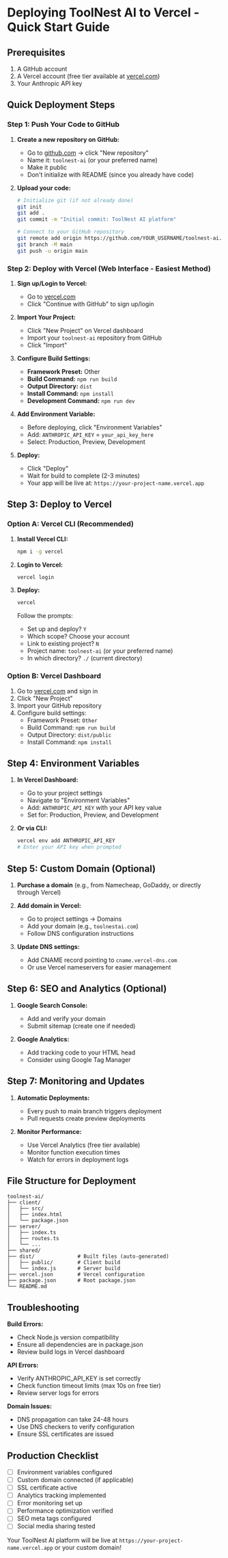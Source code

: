 # Deploying ToolNest AI to Vercel - Quick Start Guide

## Prerequisites
1. A GitHub account
2. A Vercel account (free tier available at [vercel.com](https://vercel.com))
3. Your Anthropic API key

## Quick Deployment Steps

### Step 1: Push Your Code to GitHub

1. **Create a new repository on GitHub:**
   - Go to [github.com](https://github.com) → click "New repository"
   - Name it: `toolnest-ai` (or your preferred name)
   - Make it public
   - Don't initialize with README (since you already have code)

2. **Upload your code:**
   ```bash
   # Initialize git (if not already done)
   git init
   git add .
   git commit -m "Initial commit: ToolNest AI platform"
   
   # Connect to your GitHub repository
   git remote add origin https://github.com/YOUR_USERNAME/toolnest-ai.git
   git branch -M main
   git push -u origin main
   ```

### Step 2: Deploy with Vercel (Web Interface - Easiest Method)

1. **Sign up/Login to Vercel:**
   - Go to [vercel.com](https://vercel.com)
   - Click "Continue with GitHub" to sign up/login

2. **Import Your Project:**
   - Click "New Project" on Vercel dashboard
   - Import your `toolnest-ai` repository from GitHub
   - Click "Import"

3. **Configure Build Settings:**
   - **Framework Preset:** Other
   - **Build Command:** `npm run build`
   - **Output Directory:** `dist` 
   - **Install Command:** `npm install`
   - **Development Command:** `npm run dev`

4. **Add Environment Variable:**
   - Before deploying, click "Environment Variables"
   - Add: `ANTHROPIC_API_KEY` = `your_api_key_here`
   - Select: Production, Preview, Development

5. **Deploy:**
   - Click "Deploy"
   - Wait for build to complete (2-3 minutes)
   - Your app will be live at: `https://your-project-name.vercel.app`

## Step 3: Deploy to Vercel

### Option A: Vercel CLI (Recommended)
1. **Install Vercel CLI:**
   ```bash
   npm i -g vercel
   ```

2. **Login to Vercel:**
   ```bash
   vercel login
   ```

3. **Deploy:**
   ```bash
   vercel
   ```
   
   Follow the prompts:
   - Set up and deploy? `Y`
   - Which scope? Choose your account
   - Link to existing project? `N`
   - Project name: `toolnest-ai` (or your preferred name)
   - In which directory? `./` (current directory)

### Option B: Vercel Dashboard
1. Go to [vercel.com](https://vercel.com) and sign in
2. Click "New Project"
3. Import your GitHub repository
4. Configure build settings:
   - Framework Preset: `Other`
   - Build Command: `npm run build`
   - Output Directory: `dist/public`
   - Install Command: `npm install`

## Step 4: Environment Variables

1. **In Vercel Dashboard:**
   - Go to your project settings
   - Navigate to "Environment Variables"
   - Add: `ANTHROPIC_API_KEY` with your API key value
   - Set for: Production, Preview, and Development

2. **Or via CLI:**
   ```bash
   vercel env add ANTHROPIC_API_KEY
   # Enter your API key when prompted
   ```

## Step 5: Custom Domain (Optional)

1. **Purchase a domain** (e.g., from Namecheap, GoDaddy, or directly through Vercel)

2. **Add domain in Vercel:**
   - Go to project settings → Domains
   - Add your domain (e.g., `toolnestai.com`)
   - Follow DNS configuration instructions

3. **Update DNS settings:**
   - Add CNAME record pointing to `cname.vercel-dns.com`
   - Or use Vercel nameservers for easier management

## Step 6: SEO and Analytics (Optional)

1. **Google Search Console:**
   - Add and verify your domain
   - Submit sitemap (create one if needed)

2. **Google Analytics:**
   - Add tracking code to your HTML head
   - Consider using Google Tag Manager

## Step 7: Monitoring and Updates

1. **Automatic Deployments:**
   - Every push to main branch triggers deployment
   - Pull requests create preview deployments

2. **Monitor Performance:**
   - Use Vercel Analytics (free tier available)
   - Monitor function execution times
   - Watch for errors in deployment logs

## File Structure for Deployment
```
toolnest-ai/
├── client/
│   ├── src/
│   ├── index.html
│   └── package.json
├── server/
│   ├── index.ts
│   ├── routes.ts
│   └── ...
├── shared/
├── dist/              # Built files (auto-generated)
│   ├── public/        # Client build
│   └── index.js       # Server build
├── vercel.json        # Vercel configuration
├── package.json       # Root package.json
└── README.md

```

## Troubleshooting

**Build Errors:**
- Check Node.js version compatibility
- Ensure all dependencies are in package.json
- Review build logs in Vercel dashboard

**API Errors:**
- Verify ANTHROPIC_API_KEY is set correctly
- Check function timeout limits (max 10s on free tier)
- Review server logs for errors

**Domain Issues:**
- DNS propagation can take 24-48 hours
- Use DNS checkers to verify configuration
- Ensure SSL certificates are issued

## Production Checklist

- [ ] Environment variables configured
- [ ] Custom domain connected (if applicable)
- [ ] SSL certificate active
- [ ] Analytics tracking implemented
- [ ] Error monitoring set up
- [ ] Performance optimization verified
- [ ] SEO meta tags configured
- [ ] Social media sharing tested

Your ToolNest AI platform will be live at `https://your-project-name.vercel.app` or your custom domain!